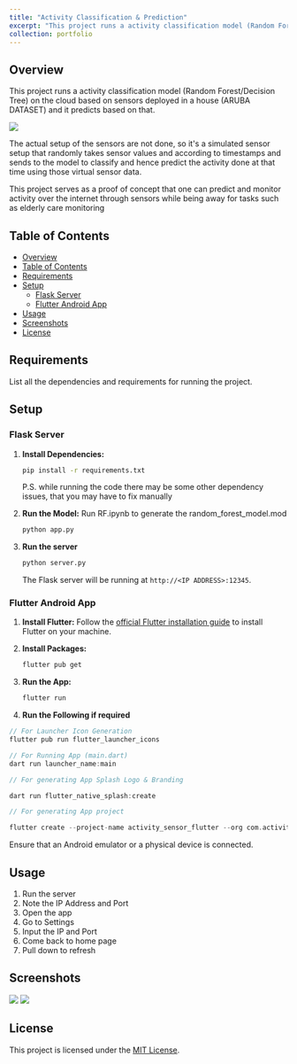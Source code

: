 ```yaml
---
title: "Activity Classification & Prediction"
excerpt: "This project runs a activity classification model (Random Forest/Decision Tree) on the cloud based on sensors deployed in a house (ARUBA DATASET) and it predicts based on that. The actual setup of the sensors are not done, so it's a simulated sensor setup that randomly takes sensor values and according to timestamps and sends to the model to classify and hence predict the activity done at that time using those virtual sensor data. This project serves as a proof of concept that one can predict and monitor activity over the internet through sensors while being away for tasks such as elderly care monitoring<br/><img src='../images/hero.png'>"
collection: portfolio
---
```


## Overview

This project runs a activity classification model (Random Forest/Decision Tree) on the cloud based on sensors deployed in a house (ARUBA DATASET) and it predicts based on that.

<img src='../../images/dataset.png'>

The actual setup of the sensors are not done, so it's a simulated sensor setup that randomly takes sensor values and according to timestamps and sends to the model to classify and hence predict the activity done at that time using those virtual sensor data. 

This project serves as a proof of concept that one can predict and monitor activity over the internet through sensors while being away for tasks such as elderly care monitoring

## Table of Contents

- [Overview](#overview)
- [Table of Contents](#table-of-contents)
- [Requirements](#requirements)
- [Setup](#setup)
  - [Flask Server](#flask-server)
  - [Flutter Android App](#flutter-android-app)
- [Usage](#usage)
- [Screenshots](#screenshots)
- [License](#license)

## Requirements

List all the dependencies and requirements for running the project.

## Setup

### Flask Server

1. **Install Dependencies:**

   ```bash
   pip install -r requirements.txt
   ```

   P.S. while running the code there may be some other dependency issues, that you may have to fix manually
2. **Run the Model:**
   Run RF.ipynb to generate the random_forest_model.mod

   ```bash
   python app.py
   ```
3. **Run the server**

   ```bash
   python server.py
   ```

   The Flask server will be running at `http://<IP ADDRESS>:12345`.

### Flutter Android App

1. **Install Flutter:**
   Follow the [official Flutter installation guide](https://flutter.dev/docs/get-started/install) to install Flutter on your machine.
2. **Install Packages:**

   ```bash
   flutter pub get
   ```
3. **Run the App:**

   ```bash
   flutter run
   ```
4. **Run the Following if required**

```dart
// For Launcher Icon Generation
flutter pub run flutter_launcher_icons 

// For Running App (main.dart)
dart run launcher_name:main

// For generating App Splash Logo & Branding

dart run flutter_native_splash:create

// For generating App project

flutter create --project-name activity_sensor_flutter --org com.activity . 
```

Ensure that an Android emulator or a physical device is connected.

## Usage

1. Run the server
2. Note the IP Address and Port
3. Open the app 
4. Go to Settings
5. Input the IP and Port
6. Come back to home page
7. Pull down to refresh

## Screenshots

<div>
<img src="../../images/image1.png">
<img src="../../images/image2.png">
</div>

## License

This project is licensed under the [MIT License](LICENSE).
